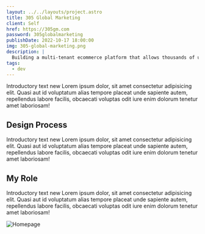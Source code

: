 ```yaml
---
layout: ../../layouts/project.astro
title: 305 Global Marketing
client: Self
href: https://305gm.com
password: 305globalmarketing
publishDate: 2022-10-17 18:00:00
img: 305-global-marketing.png
description: |
  Building a multi-tenant ecommerce platform that allows thousands of users to re-sell products online.
tags:
  - dev
---
```


Introductory text new Lorem ipsum dolor, sit amet consectetur
adipisicing elit. Quasi aut id voluptatum alias tempore placeat unde
sapiente autem, repellendus labore facilis, obcaecati voluptas odit
iure enim dolorum tenetur amet laboriosam!

## Design Process

Introductory text new Lorem ipsum dolor, sit amet consectetur
adipisicing elit. Quasi aut id voluptatum alias tempore placeat unde
sapiente autem, repellendus labore facilis, obcaecati voluptas odit
iure enim dolorum tenetur amet laboriosam!

## My Role

Introductory text new Lorem ipsum dolor, sit amet consectetur
adipisicing elit. Quasi aut id voluptatum alias tempore placeat unde
sapiente autem, repellendus labore facilis, obcaecati voluptas odit
iure enim dolorum tenetur amet laboriosam!

![Homepage](/305-global-marketing.png)
